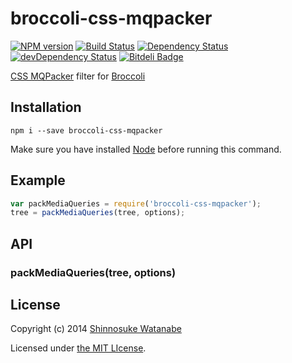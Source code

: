 # broccoli-css-mqpacker

[![NPM version](https://badge.fury.io/js/broccoli-css-mqpacker.png)](http://badge.fury.io/js/broccoli-css-mqpacker)
[![Build Status](https://travis-ci.org/shinnn/broccoli-css-mqpacker.png?branch=master)](https://travis-ci.org/shinnn/broccoli-css-mqpacker)
[![Dependency Status](https://david-dm.org/shinnn/broccoli-css-mqpacker.png)](https://david-dm.org/shinnn/broccoli-css-mqpacker)
[![devDependency Status](https://david-dm.org/shinnn/broccoli-css-mqpacker/dev-status.png)](https://david-dm.org/shinnn/broccoli-css-mqpacker#info=devDependencies)
[![Bitdeli Badge](https://d2weczhvl823v0.cloudfront.net/shinnn/broccoli-css-mqpacker/trend.png)](https://bitdeli.com/free "Bitdeli Badge")

[CSS MQPacker](https://github.com/hail2u/node-css-mqpacker) filter for [Broccoli](https://github.com/joliss/broccoli)

## Installation

```
npm i --save broccoli-css-mqpacker
```

Make sure you have installed [Node](http://nodejs.org/) before running this command.

## Example

```javascript
var packMediaQueries = require('broccoli-css-mqpacker');
tree = packMediaQueries(tree, options);
```

## API

### packMediaQueries(tree, options)

## License

Copyright (c) 2014 [Shinnosuke Watanabe](https://github.com/shinnn)

Licensed under [the MIT LIcense](./LICENSE).
